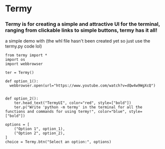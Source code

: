 # Termy

### Termy is for creating a simple and attractive UI for the terminal, ranging from clickable links to simple buttons, termy has it all!

a simple demo with (the whl file hasn't been created yet so just use the termy.py code lol)
```
from termy import *
import os
import webbrowser

ter = Termy()

def option_1():
  webbrowser.open(url="https://www.youtube.com/watch?v=dQw4w9WgXcQ")
  

def option_2():
    ter.head_text("TermyUI", color="red", style=["bold"])
    ter.p("Write 'python -m termy' in the terminal for all the functions and commands for using termy!", color="blue", style=["bold"])

options = [
    ("Option 1", option_1),
    ("Option 2", option_2),
]
choice = Termy.btn("Select an option:", options)

```